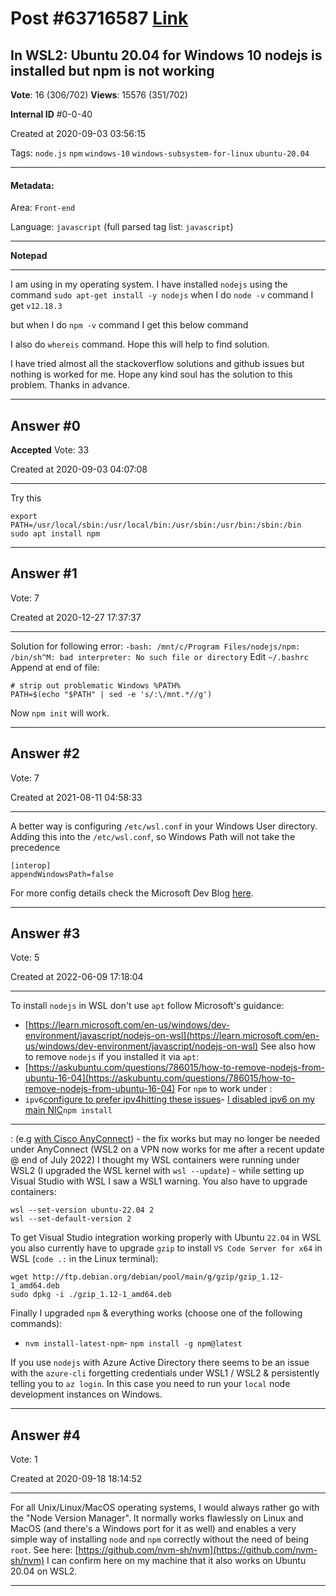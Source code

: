 
# Post \#63716587 [Link](https://stackoverflow.com/questions/63716587/)

## In WSL2: Ubuntu 20.04 for Windows 10 nodejs is installed but npm is not working

**Vote**: 16 (306/702) **Views**: 15576 (351/702) 

**Internal ID** \#0-0-40

Created at 2020-09-03 03:56:15

Tags: `node.js` `npm` `windows-10` `windows-subsystem-for-linux` `ubuntu-20.04`

----------

#### Metadata:

Area: `Front-end`

Language: `javascript` (full parsed tag list: `javascript`)

----------

**Notepad**


----------

I am using  in my  operating system. I have installed `nodejs` using the command `sudo apt-get install -y nodejs` when I do `node -v` command I get `v12.18.3`

but when I do `npm -v` command I get this below command

I also do `whereis` command. Hope this will help to find solution.
 
I have tried almost all the stackoverflow solutions and github issues but nothing is worked for me.
Hope any kind soul has the solution to this problem. Thanks in advance.


----------
        
## Answer \#0

**Accepted** Vote: 33

Created at 2020-09-03 04:07:08

------------

Try this
```
export PATH=/usr/local/sbin:/usr/local/bin:/usr/sbin:/usr/bin:/sbin:/bin
sudo apt install npm
```



------------
    
    
## Answer \#1

 Vote: 7

Created at 2020-12-27 17:37:37

------------

Solution for following error:
`-bash: /mnt/c/Program Files/nodejs/npm: /bin/sh^M: bad interpreter: No such file or directory`
Edit `~/.bashrc`
Append at end of file:
```
# strip out problematic Windows %PATH%
PATH=$(echo "$PATH" | sed -e 's/:\/mnt.*//g')
```

Now `npm init` will work.


------------
    
    
## Answer \#2

 Vote: 7

Created at 2021-08-11 04:58:33

------------

A better way is configuring `/etc/wsl.conf` in your Windows User directory.
Adding this into the `/etc/wsl.conf`, so Windows Path will not take the precedence
```
[interop]
appendWindowsPath=false
```

For more config details check the Microsoft Dev Blog [here](https://devblogs.microsoft.com/commandline/automatically-configuring-wsl/).


------------
    
    
## Answer \#3

 Vote: 5

Created at 2022-06-09 17:18:04

------------

To install `nodejs` in WSL don't use `apt` follow Microsoft's guidance:
- [https://learn.microsoft.com/en-us/windows/dev-environment/javascript/nodejs-on-wsl](https://learn.microsoft.com/en-us/windows/dev-environment/javascript/nodejs-on-wsl)
See also how to remove `nodejs` if you installed it via `apt`:
- [https://askubuntu.com/questions/786015/how-to-remove-nodejs-from-ubuntu-16-04](https://askubuntu.com/questions/786015/how-to-remove-nodejs-from-ubuntu-16-04)
For `npm` to work under :
- `ipv6`[configure to prefer ipv4](https://askubuntu.com/a/1200257/368145)[hitting these issues](https://github.com/npm/cli/issues/3359)- [I disabled ipv6 on my main NIC](https://askubuntu.com/a/1013248/368145)`npm install`

---


:
 (e.g [with Cisco AnyConnect](https://github.com/microsoft/WSL/issues/4277)) - the fix works but may no longer be needed under AnyConnect (WSL2 on a VPN now works for me after a recent update @ end of July 2022)
I thought my WSL containers were running under WSL2 (I upgraded the WSL kernel with `wsl --update`) - while setting up Visual Studio with WSL I saw a WSL1 warning. You also have to upgrade containers:
```
wsl --set-version ubuntu-22.04 2
wsl --set-default-version 2
```

To get Visual Studio integration working properly with Ubuntu `22.04` in WSL you also currently have to upgrade `gzip` to install `VS Code Server for x64` in WSL (`code .:` in the Linux terminal):
```
wget http://ftp.debian.org/debian/pool/main/g/gzip/gzip_1.12-1_amd64.deb
sudo dpkg -i ./gzip_1.12-1_amd64.deb
```

Finally I upgraded `npm` & everything works (choose one of the following commands):
- `nvm install-latest-npm`- `npm install -g npm@latest`

If you use `nodejs` with Azure Active Directory there seems to be an issue with the `azure-cli` forgetting credentials under WSL1 / WSL2 & persistently telling you to `az login`. In this case you need to run your `local` node development instances on Windows.


------------
    
    
## Answer \#4

 Vote: 1

Created at 2020-09-18 18:14:52

------------

For all Unix/Linux/MacOS operating systems, I would always rather go with the "Node Version Manager". It normally works flawlessly on Linux and MacOS (and there's a Windows port for it as well) and enables a very simple way of installing `node` and `npm` correctly without the need of being `root`.
See here: [https://github.com/nvm-sh/nvm](https://github.com/nvm-sh/nvm)
I can confirm here on my machine that it also works on Ubuntu 20.04 on WSL2.


------------
    
    